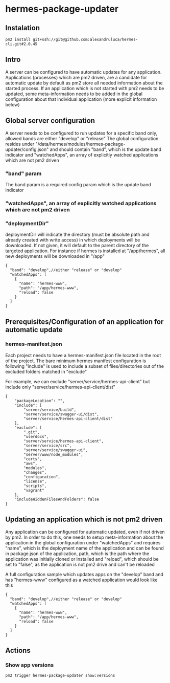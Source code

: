 # hermes-package-updater

## Instalation

```
pm2 install git+ssh://git@github.com:alexandruluca/hermes-cli.git#2.0.45
```

## Intro

A server can be configured to have automatic updates for any application. Applications (processes) which are pm2 driven, are a candidate for automatic update by default
as pm2 store all needed information about the started process. If an application which is not started with pm2 needs to be updated, some meta-information needs to be added
in the global configuration about that individual application (more explicit information below)

## Global server configuration

A server needs to be configured to run updates for a specific band only, allowed bands are either "develop" or "release"
The global configuration resides under "/data/hermes/modules/hermes-package-updater/config.json" and should contain "band", which is the update band indicator and
"watchedApps", an array of explicitly watched applications which are not pm2 driven

### "band" param
The band param is a required config param which is the update band indicator

### "watchedApps", an array of explicitly watched applications which are not pm2 driven

### "deploymentDir"
deploymentDir will indicate the directory (must be absolute path and already created with write access) in which deployments will be downloaded. If not given,
it will default to the parent directory of the targeted application. For instance if hermes is installed at "/app/hermes", all new deployments will be downloaded
in "/app"

```
{
  "band": "develop",//either "release" or "develop"
  "watchedApps": [
    {
      "name": "hermes-www",
      "path": "/app/hermes-www",
      "reload": false
    }
  ]
}

```

## Prerequisites/Configuration of an application for automatic update

### hermes-manifest.json

Each project needs to have a hermes-manifest.json file located in the root of the project. The bare minimum hermes manifest configuration is following
"include" is used to include a subset of files/directories out of the excluded folders matched in "exclude"

For example, we can exclude "server/service/hermes-api-client" but include only "server/service/hermes-api-client/dist"

```
{
	"packageLocation": "",
	"include": [
		"server/service/build",
		"server/service/swagger-ui/dist",
		"server/service/hermes-api-client/dist"
	],
	"exclude": [
		".git",
		"userdocs",
		"server/service/hermes-api-client",
		"server/service/src",
		"server/service/swagger-ui",
		"server/www/node_modules",
		"certs",
		"aws",
		"modules",
		"changes",
		"configuration",
		"license",
		"scripts",
		"vagrant"
	],
	"includeHiddenFilesAndFolders": false
}
```


## Updating an application which is not pm2 driven

Any application can be configured for automatic updated, even if not driven by pm2. In order to do this, one needs to setup meta-information about the application in the
global configuration under "watchedApps" and requires "name", which is the deployment name of the application and can be found in package.json of the application, path, which
is the path where the application was initially cloned or installed and "reload", which should be set to "false", as the application is not pm2 drive and can't be reloaded

A full configuration sample which updates apps on the "develop" band and has "hermes-www" configured as a watched application would look like this

```
{
  "band": "develop",//either "release" or "develop"
  "watchedApps": [
    {
      "name": "hermes-www",
      "path": "/app/hermes-www",
      "reload": false
    }
  ]
}

```

## Actions

### Show app versions

```
pm2 trigger hermes-package-updater show:versions
```
